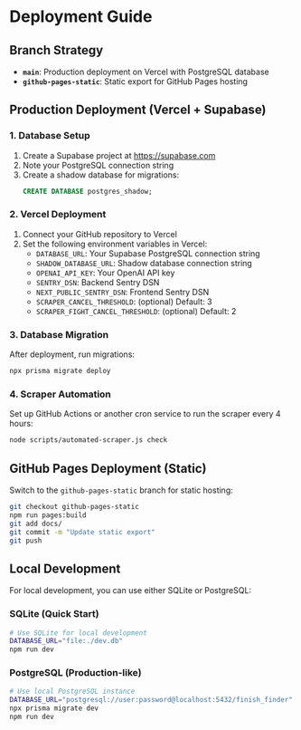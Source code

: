 # Deployment Guide

## Branch Strategy

- **`main`**: Production deployment on Vercel with PostgreSQL database
- **`github-pages-static`**: Static export for GitHub Pages hosting

## Production Deployment (Vercel + Supabase)

### 1. Database Setup
1. Create a Supabase project at https://supabase.com
2. Note your PostgreSQL connection string
3. Create a shadow database for migrations:
   ```sql
   CREATE DATABASE postgres_shadow;
   ```

### 2. Vercel Deployment
1. Connect your GitHub repository to Vercel
2. Set the following environment variables in Vercel:
   - `DATABASE_URL`: Your Supabase PostgreSQL connection string
   - `SHADOW_DATABASE_URL`: Shadow database connection string
   - `OPENAI_API_KEY`: Your OpenAI API key
   - `SENTRY_DSN`: Backend Sentry DSN
   - `NEXT_PUBLIC_SENTRY_DSN`: Frontend Sentry DSN
   - `SCRAPER_CANCEL_THRESHOLD`: (optional) Default: 3
   - `SCRAPER_FIGHT_CANCEL_THRESHOLD`: (optional) Default: 2

### 3. Database Migration
After deployment, run migrations:
```bash
npx prisma migrate deploy
```

### 4. Scraper Automation
Set up GitHub Actions or another cron service to run the scraper every 4 hours:
```bash
node scripts/automated-scraper.js check
```

## GitHub Pages Deployment (Static)

Switch to the `github-pages-static` branch for static hosting:
```bash
git checkout github-pages-static
npm run pages:build
git add docs/
git commit -m "Update static export"
git push
```

## Local Development

For local development, you can use either SQLite or PostgreSQL:

### SQLite (Quick Start)
```bash
# Use SQLite for local development
DATABASE_URL="file:./dev.db"
npm run dev
```

### PostgreSQL (Production-like)
```bash
# Use local PostgreSQL instance
DATABASE_URL="postgresql://user:password@localhost:5432/finish_finder"
npx prisma migrate dev
npm run dev
```